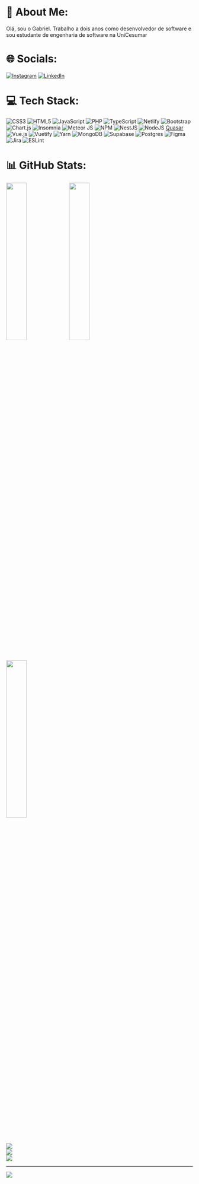 # 💫 About Me:
Olá, sou o Gabriel. Trabalho a dois anos como desenvolvedor de software e sou estudante de engenharia de software na UniCesumar


# 🌐 Socials:
[![Instagram](https://img.shields.io/badge/Instagram-%23E4405F.svg?logo=Instagram&logoColor=white)](https://instagram.com/gabrielrassweiler) [![LinkedIn](https://img.shields.io/badge/LinkedIn-%230077B5.svg?logo=linkedin&logoColor=white)](https://linkedin.com/in/gabriel-rassweiler) 

# 💻 Tech Stack:
![CSS3](https://img.shields.io/badge/css3-%231572B6.svg?style=for-the-badge&logo=css3&logoColor=white) ![HTML5](https://img.shields.io/badge/html5-%23E34F26.svg?style=for-the-badge&logo=html5&logoColor=white) ![JavaScript](https://img.shields.io/badge/javascript-%23323330.svg?style=for-the-badge&logo=javascript&logoColor=%23F7DF1E) ![PHP](https://img.shields.io/badge/php-%23777BB4.svg?style=for-the-badge&logo=php&logoColor=white) ![TypeScript](https://img.shields.io/badge/typescript-%23007ACC.svg?style=for-the-badge&logo=typescript&logoColor=white) ![Netlify](https://img.shields.io/badge/netlify-%23000000.svg?style=for-the-badge&logo=netlify&logoColor=#00C7B7) ![Bootstrap](https://img.shields.io/badge/bootstrap-%23563D7C.svg?style=for-the-badge&logo=bootstrap&logoColor=white) ![Chart.js](https://img.shields.io/badge/chart.js-F5788D.svg?style=for-the-badge&logo=chart.js&logoColor=white) ![Insomnia](https://img.shields.io/badge/Insomnia-black?style=for-the-badge&logo=insomnia&logoColor=5849BE) ![Meteor JS](https://img.shields.io/badge/meteorjs-%23d74c4c.svg?style=for-the-badge&logo=meteor&logoColor=white) ![NPM](https://img.shields.io/badge/NPM-%23000000.svg?style=for-the-badge&logo=npm&logoColor=white) ![NestJS](https://img.shields.io/badge/nestjs-%23E0234E.svg?style=for-the-badge&logo=nestjs&logoColor=white) ![NodeJS](https://img.shields.io/badge/node.js-6DA55F?style=for-the-badge&logo=node.js&logoColor=white) [Quasar](https://img.shields.io/badge/Quasar-16B7FB?style=for-the-badge&logo=quasar&logoColor=black) ![Vue.js](https://img.shields.io/badge/vuejs-%2335495e.svg?style=for-the-badge&logo=vuedotjs&logoColor=%234FC08D) ![Vuetify](https://img.shields.io/badge/Vuetify-1867C0?style=for-the-badge&logo=vuetify&logoColor=AEDDFF) ![Yarn](https://img.shields.io/badge/yarn-%232C8EBB.svg?style=for-the-badge&logo=yarn&logoColor=white) ![MongoDB](https://img.shields.io/badge/MongoDB-%234ea94b.svg?style=for-the-badge&logo=mongodb&logoColor=white) 	![Supabase](https://img.shields.io/badge/Supabase-3ECF8E?style=for-the-badge&logo=supabase&logoColor=white) ![Postgres](https://img.shields.io/badge/postgres-%23316192.svg?style=for-the-badge&logo=postgresql&logoColor=white) 	![Figma](https://img.shields.io/badge/figma-%23F24E1E.svg?style=for-the-badge&logo=figma&logoColor=white) ![Jira](https://img.shields.io/badge/jira-%230A0FFF.svg?style=for-the-badge&logo=jira&logoColor=white) ![ESLint](https://img.shields.io/badge/ESLint-4B3263?style=for-the-badge&logo=eslint&logoColor=white)
# 📊 GitHub Stats:
<img
  width="33%"
  src="https://github-readme-stats.vercel.app/api?username=gabrielrassweiler&theme=dark&show_icons=true"
/>
<img
  width="33%"
  src="https://github-readme-streak-stats.herokuapp.com/?user=gabrielrassweiler&theme=dark&hide_border=false"
/>
<img
  width="33%"
  src="https://github-readme-stats.vercel.app/api/top-langs/?username=gabrielrassweiler&theme=dark"
/>

![](https://github-readme-stats.vercel.app/api?username=gabrielrassweiler&theme=dark&hide_border=false&include_all_commits=false&count_private=false)
<br/>
![](https://github-readme-streak-stats.herokuapp.com/?user=gabrielrassweiler&theme=dark&hide_border=false)<br/>
![](https://github-readme-stats.vercel.app/api/top-langs/?username=gabrielrassweiler&theme=dark&hide_border=false&include_all_commits=false&count_private=false&layout=compact)

---
[![](https://visitcount.itsvg.in/api?id=gabrielrassweiler&icon=0&color=0)](https://visitcount.itsvg.in)

<!-- Proudly created with GPRM ( https://gprm.itsvg.in ) -->
